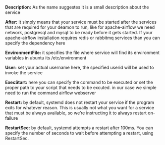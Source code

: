 **Description:** As the name suggestes it is a small description about the service

**After:** It simply means that your service must be started after the services that are required for your deamon to run, like for apache-airflow we need network, postgresql and mysql to be ready before it gets started. If your apache-airflow installation requires redis or rabbitmq services than you can specify the dependency here

**EnvironmentFile:** it specifies the file where service will find its environment variables in ubuntu its /etc/environment

**User:** set your actual username here, the specified userid will be used to invoke the service

**ExecStart:** here you can specify the command to be executed or set the proper path to your script that needs to be excuted. in our case we simple need to run the command airflow webserver

**Restart:** by default, systemd does not restart your service if the program exits for whatever reason. This is usually not what you want for a service that must be always available, so we’re instructing it to always restart on-failure

**RestartSec:** by default, systemd attempts a restart after 100ms. You can specify the number of seconds to wait before attempting a restart, using RestartSec.